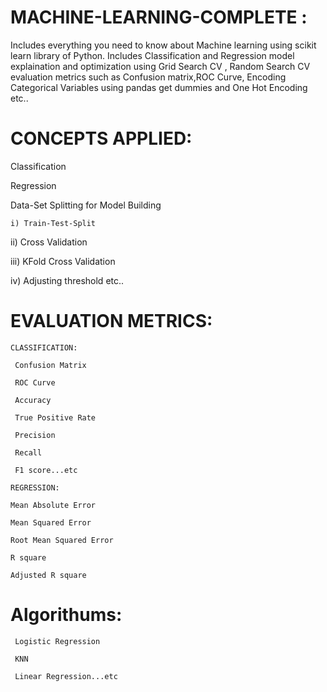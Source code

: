 # MACHINE-LEARNING-COMPLETE :

  Includes everything you need to know about Machine learning using scikit learn library of Python. Includes Classification and Regression model explaination and optimization using Grid   Search CV , Random Search CV evaluation metrics such as Confusion matrix,ROC Curve, Encoding Categorical Variables using pandas get dummies and One Hot Encoding etc..
  
 # CONCEPTS APPLIED:
   
   Classification
   
   Regression
   
   Data-Set Splitting for Model Building
   
    i) Train-Test-Split
    
   ii) Cross Validation
   
  iii) KFold Cross Validation
  
  iv) Adjusting threshold etc..
  
  # EVALUATION METRICS:
    
    CLASSIFICATION:
    
     Confusion Matrix
     
     ROC Curve
     
     Accuracy
     
     True Positive Rate
     
     Precision
     
     Recall
     
     F1 score...etc

    REGRESSION:
    
    Mean Absolute Error
    
    Mean Squared Error
    
    Root Mean Squared Error
    
    R square
    
    Adjusted R square
    
   # Algorithums:
     
     Logistic Regression
     
     KNN
     
     Linear Regression...etc
